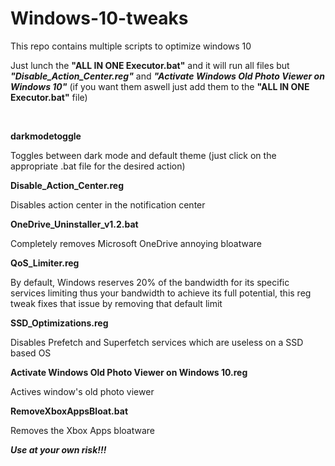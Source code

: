 # Windows-10-tweaks
This repo contains multiple scripts to optimize windows 10

Just lunch the **"ALL IN ONE Executor.bat"** and it will run all files but ***"Disable_Action_Center.reg"*** and ***"Activate Windows Old Photo Viewer on Windows 10"*** (if you want them aswell just add them to the **"ALL IN ONE Executor.bat"** file)

 

**darkmodetoggle**

Toggles between dark mode and default theme (just click on the appropriate .bat file for the desired action)

**Disable_Action_Center.reg**

Disables action center in the notification center

**OneDrive_Uninstaller_v1.2.bat**

Completely removes Microsoft OneDrive annoying bloatware

**QoS_Limiter.reg**

By default, Windows reserves 20% of the bandwidth for its specific services limiting thus your bandwidth to achieve its full potential, this reg tweak fixes that issue by removing that default limit

**SSD_Optimizations.reg**

Disables Prefetch and Superfetch services which are useless on a SSD based OS

**Activate Windows Old Photo Viewer on Windows 10.reg**

Actives window's old photo viewer

**RemoveXboxAppsBloat.bat**

Removes the Xbox Apps bloatware

***Use at your own risk!!!***
